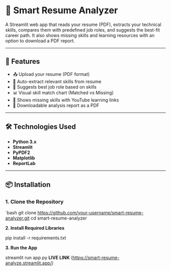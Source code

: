 # 📄 Smart Resume Analyzer

A Streamlit web app that reads your resume (PDF), extracts your technical skills, compares them with predefined job roles, and suggests the best-fit career path. It also shows missing skills and learning resources with an option to download a PDF report.

---

## 🚀 Features

- 📤 Upload your resume (PDF format)
- 🧠 Auto-extract relevant skills from resume
- 💼 Suggests best job role based on skills
- 📊 Visual skill match chart (Matched vs Missing)
- 🎯 Shows missing skills with YouTube learning links
- 📄 Downloadable analysis report as a PDF

---

## 🛠️ Technologies Used

- **Python 3.x**
- **Streamlit**
- **PyPDF2**
- **Matplotlib**
- **ReportLab**

---

## 📦 Installation

### 1. Clone the Repository

`bash
git clone https://github.com/your-username/smart-resume-analyzer.git
cd smart-resume-analyzer

**2. Install Required Libraries**

pip install -r requirements.txt

**3. Run the App**

streamlit run app.py
**LIVE LINK** (https://smart-resume-analyze.streamlit.app/)
